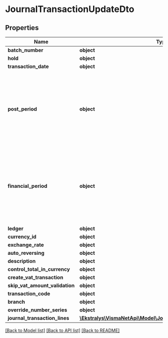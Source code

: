 # JournalTransactionUpdateDto

## Properties
Name | Type | Description | Notes
------------ | ------------- | ------------- | -------------
**batch_number** | **object** |  | [optional] 
**hold** | **object** |  | [optional] 
**transaction_date** | **object** |  | [optional] 
**post_period** | **object** | The financial period to which the transactions recorded in the document should be posted. Use the format MMYYYY. | [optional] 
**financial_period** | **object** | The financial period to which the transactions recorded in the document should be posted. Use the format YYYYMM. | [optional] 
**ledger** | **object** |  | [optional] 
**currency_id** | **object** |  | [optional] 
**exchange_rate** | **object** |  | [optional] 
**auto_reversing** | **object** |  | [optional] 
**description** | **object** |  | [optional] 
**control_total_in_currency** | **object** |  | [optional] 
**create_vat_transaction** | **object** |  | [optional] 
**skip_vat_amount_validation** | **object** |  | [optional] 
**transaction_code** | **object** |  | [optional] 
**branch** | **object** |  | [optional] 
**override_number_series** | **object** |  | [optional] 
**journal_transaction_lines** | [**\Ekstralys\VismaNetApi\Model\JournalTransactionLineUpdateDto[]**](JournalTransactionLineUpdateDto.md) |  | [optional] 

[[Back to Model list]](../README.md#documentation-for-models) [[Back to API list]](../README.md#documentation-for-api-endpoints) [[Back to README]](../README.md)


